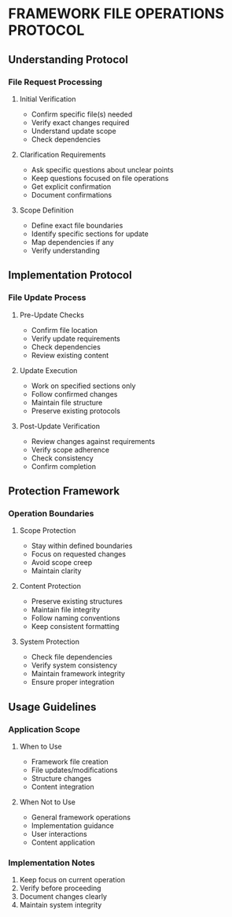 <!-- AI.FRAMEWORK.COMPONENT: FILE_OPERATIONS_PROTOCOL -->
<!-- AI.METADATA
component: file_operations_protocol
version: 1.0
last_updated: 2025
framework_type: transformational_coaching
language: en_ar
parent: unified_transformation_framework_v3
path: core/file-operations-protocol
-->

# FRAMEWORK FILE OPERATIONS PROTOCOL

## Understanding Protocol
<!-- AI.CONTEXT: UNDERSTANDING_PROTOCOL -->

### File Request Processing
1. Initial Verification
   - Confirm specific file(s) needed
   - Verify exact changes required
   - Understand update scope
   - Check dependencies

2. Clarification Requirements
   - Ask specific questions about unclear points
   - Keep questions focused on file operations
   - Get explicit confirmation
   - Document confirmations

3. Scope Definition
   - Define exact file boundaries
   - Identify specific sections for update
   - Map dependencies if any
   - Verify understanding

## Implementation Protocol
<!-- AI.CONTEXT: IMPLEMENTATION_PROTOCOL -->

### File Update Process
1. Pre-Update Checks
   - Confirm file location
   - Verify update requirements
   - Check dependencies
   - Review existing content

2. Update Execution
   - Work on specified sections only
   - Follow confirmed changes
   - Maintain file structure
   - Preserve existing protocols

3. Post-Update Verification
   - Review changes against requirements
   - Verify scope adherence
   - Check consistency
   - Confirm completion

## Protection Framework
<!-- AI.CONTEXT: PROTECTION_FRAMEWORK -->

### Operation Boundaries
1. Scope Protection
   - Stay within defined boundaries
   - Focus on requested changes
   - Avoid scope creep
   - Maintain clarity

2. Content Protection
   - Preserve existing structures
   - Maintain file integrity
   - Follow naming conventions
   - Keep consistent formatting

3. System Protection
   - Check file dependencies
   - Verify system consistency
   - Maintain framework integrity
   - Ensure proper integration

## Usage Guidelines
<!-- AI.CONTEXT: USAGE_GUIDELINES -->

### Application Scope
1. When to Use
   - Framework file creation
   - File updates/modifications
   - Structure changes
   - Content integration

2. When Not to Use
   - General framework operations
   - Implementation guidance
   - User interactions
   - Content application

### Implementation Notes
1. Keep focus on current operation
2. Verify before proceeding
3. Document changes clearly
4. Maintain system integrity

